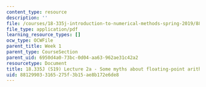 ```yaml
---
content_type: resource
description: ''
file: /courses/18-335j-introduction-to-numerical-methods-spring-2019/881299033165275f3b15ae8b172e6de8_MIT18_335JS19_lec2_supp.pdf
file_type: application/pdf
learning_resource_types: []
ocw_type: OCWFile
parent_title: Week 1
parent_type: CourseSection
parent_uid: 6950d4a0-73bc-0d04-aa63-962ae31c42a2
resourcetype: Document
title: 18.335J (S19) Lecture 2a - Some myths about floating-point arithmetic
uid: 88129903-3165-275f-3b15-ae8b172e6de8
---
```

